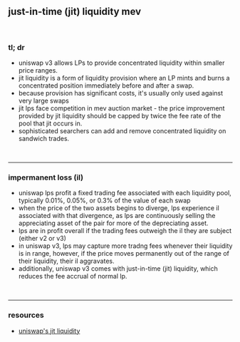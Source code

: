 ## just-in-time (jit) liquidity mev

<br>

### tl; dr

* uniswap v3 allows LPs to provide concentrated liquidity within smaller price ranges. 
* jit liquidity is a form of liquidity provision where an LP mints and burns a concentrated position immediately before and after a swap.
* because provision has significant costs, it's usually only used against very large swaps
* jit lps face competition in mev auction market - the price improvement provided by jit liquidity should be capped by twice the fee rate of the pool that jit occurs in.
* sophisticated searchers can add and remove concentrated liquidity on sandwich trades. 

<br>

----

### impermanent loss (il)

* uniswap lps profit a fixed trading fee associated with each liquidity pool, typically 0.01%, 0.05%, or 0.3% of the value of each swap
* when the price of the two assets begins to diverge, lps experience il associated with that divergence, as lps are continuously selling the appreciating asset of the pair for more of the depreciating asset.
* lps are in profit overall if the trading fees outweigh the il they are subject (either v2 or v3)
* in uniswap v3, lps may capture more tradng fees whenever their liquidity is in range, however, if the price moves permanently out of the range of their liquidity, their il aggravates. 
* additionally, uniswap v3 comes with just-in-time (jit) liquidity, which reduces the fee accrual of normal lp.


<br>

----

### resources

* [uniswap's jit liquidity](https://uniswap.org/blog/jit-liquidity)

